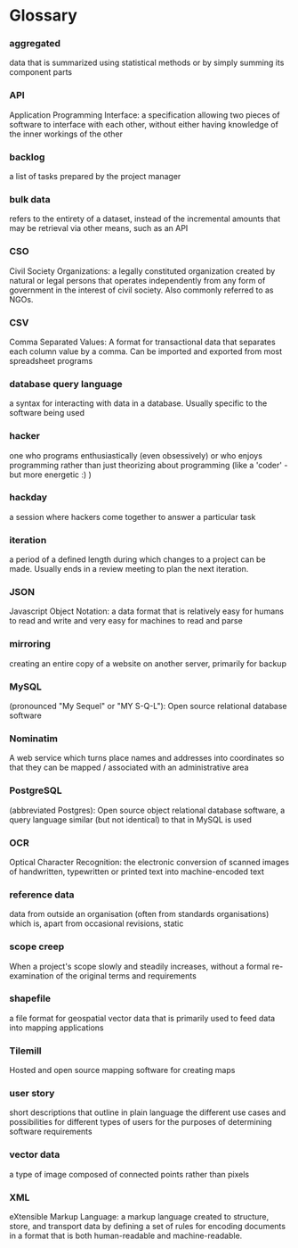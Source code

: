 # Glossary

### aggregated

data that is summarized using statistical methods or by simply summing its component parts

### API

Application Programming Interface: a specification allowing two pieces of software to interface with each other, without either having knowledge of the inner workings of the other

### backlog

a list of tasks prepared by the project manager

### bulk data

refers to the entirety of a dataset, instead of the incremental amounts that may be retrieval via other means, such as an API

### CSO

Civil Society Organizations: a legally constituted organization created by natural or legal persons that operates independently from any form of government in the interest of civil society. Also commonly referred to as NGOs.

### CSV

Comma Separated Values: A format for transactional data that separates each column value by a comma. Can be imported and exported from most spreadsheet programs

### database query language

a syntax for interacting with data in a database. Usually specific to the software being used

### hacker

one who programs enthusiastically (even obsessively) or who enjoys programming rather than just theorizing about programming (like a 'coder' - but more energetic :) )

### hackday

a session where hackers come together to answer a particular task

### iteration

a period of a defined length during which changes to a project can be made. Usually ends in a review meeting to plan the next iteration.

### JSON 

Javascript Object Notation: a data format that is relatively easy for humans to read and write and very easy for machines to read and parse

### mirroring

creating an entire copy of a website on another server, primarily for backup

### MySQL

(pronounced "My Sequel" or "MY S-Q-L"): Open source relational database software

### Nominatim

A web service which turns place names and addresses into coordinates so that they can be mapped / associated with an administrative area

### PostgreSQL

(abbreviated Postgres): Open source object relational database software, a query language similar (but not identical) to that in MySQL is used

### OCR

Optical Character Recognition: the electronic conversion of scanned images of handwritten, typewritten or printed text into machine-encoded text

### reference data

data from outside an organisation (often from standards organisations) which is, apart from occasional revisions, static

### scope creep

When a project's scope slowly and steadily increases, without a formal re-examination of the original terms and requirements

### shapefile

a file format for geospatial vector data that is primarily used to feed data into mapping applications

### Tilemill

Hosted and open source mapping software for creating maps

### user story

short descriptions that outline in plain language the different use cases and possibilities for different types of users for the purposes of determining software requirements

### vector data

a type of image composed of connected points rather than pixels

### XML

eXtensible Markup Language: a markup language created to structure, store, and transport data by defining a set of rules for encoding documents in a format that is both human-readable and machine-readable.